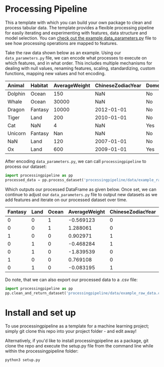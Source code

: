 # Processing Pipeline

This a template with which you can build your own package to clean and process tabular data. The template provides a flexible processing pipeline for easily iterating and experimenting with features, data structure and model selection. You can [check out the example data_parameters.py](https://github.com/mackdelany/processingpipeline/blob/master/processing/data_parameters.py) file to see how processing operations are mapped to features.

Take the raw data shown below as an example. Using our `data_parameters.py` file, we can encode what processes to execute on which features, and in what order. This includes multiple mechanisms for dealing with null values, renaming features, scaling, standardizing, custom functions, mapping new values and hot encoding.


| Animal | Habitat | AverageWeight  | ChineseZodiacYear | Domesticated | MaxLifespan |
| :---- |:------| :-----| :-------- |:-----|:-----|
| Dolphin | Ocean | 150 | NaN   | No | 45 |
| Whale     | Ocean     | 30000 | NaN     | No | 200  |  
| Dragon | Fantasy    | 10000 | 2012-01-01  | No      | 4500 |
| Tiger| Land | 200 | 2010-01-01  | No | 18 |
| Cat | NaN  |   4 | NaN  |    Yes |  16 |
| Unicorn | Fantasy   |  Nan | NaN | No  | 2000 |
| NaN | Land  |   120 | 2007-01-01     | No  | 60 |
| Ox| Land   |    600 | 2009-01-01 | Yes | 15 |


After encoding `data_parameters.py`, we can call `processingpipeline` to process our dataset:


``` python
import processingpipeline as pp
processed_data = pp.process_dataset('processingpipeline/data/example_raw_data.csv')
```

Which outputs our processed DataFrame as given below. Once set, we can continue to adjust our `data_parameters.py` file to output new datasets as we add features and iterate on our processed dataset over time. 

| Fantasy | Land | Ocean | AverageWeight | ChineseZodiacYear | Domesticated | MaxLifespan |
| :---- |:------| :-----| :-------- |:-----|:-----|:-----|
|    0  |   0  |    1  |    -0.569123     |     0     |        0   |      45.0 |
|    0  |   0  |    1   |    1.288061     |     0     |        0   |     200.0  |
|    1   |  0   |   0   |    0.902971   |      1       |      0     |  4500.0 |
|    0  |   1    |  0   |   -0.468284    |      1       |      0     |    18.0 |
|    0   |  1   |   0   |   -1.839539    |       0       |      1     |    16.0 |
|    1  |   0   |   0   |    0.769108     |       0       |      0     |  2000.0 |
|    0   |  1   |   0  |    -0.083195     |       1        |     1      |   15.0 |

Do note, that we can also export our processed data to a .csv file:

``` python
import processingpipeline as pp
pp.clean_and_return_dataset('processingpipeline/data/example_raw_data.csv','processed_data.csv') 
```

# Install and set up

To use processingpipeline as a template for a machine learning project; simply git clone this repo into your project folder - and edit away! 

Alternatively, if you'd like to install processingpipeline as a package, git clone the repo and execute the setup.py file from the command line while within the processingpipeline folder:

``` bash
python3 setup.py
```
